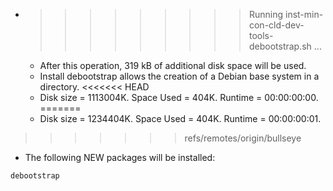 * >>>>>>>>> Running inst-min-con-cld-dev-tools-debootstrap.sh ...
  * After this operation, 319 kB of additional disk space will be used.
  * Install debootstrap allows the creation of a Debian base system in a directory.
<<<<<<< HEAD
  * Disk size = 1113004K. Space Used = 404K. Runtime = 00:00:00:00.
=======
  * Disk size = 1234404K. Space Used = 404K. Runtime = 00:00:00:01.
>>>>>>> refs/remotes/origin/bullseye
  * The following NEW packages will be installed:
  ```bash
debootstrap
  ```
